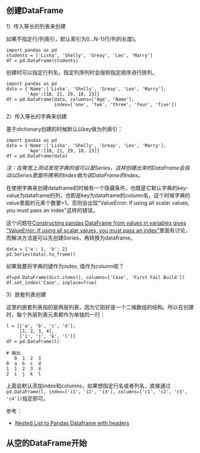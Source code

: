 ## 创建DataFrame

1）传入等长的列表来创建

如果不指定行/列索引，默认索引为0...N-1(行/列的长度)。

```
import pandas as pd
students = ['Lisha', 'Shelly', 'Greay', 'Leo', 'Marry']
df = pd.DataFrame(students)
```

创建时可以指定行列名，指定列序列时会按照指定顺序进行排列。

```
import pandas as pd
data = {'Name':['Lisha', 'Shelly', 'Greay', 'Leo', 'Marry'],
        'Age':[18, 21, 29, 18, 23]}
df = pd.DataFrame(data, columns=['Age', 'Name'],
                  index=['one', 'two', 'three', 'four', 'five'])
```

2）传入等长的字典来创建

基于dictionary创建的时候默认以key做为列索引：

```
import pandas as pd
data = {'Name':['Lisha', 'Shelly', 'Greay', 'Leo', 'Marry'],
        'Age':[18, 21, 29, 18, 23]}
df = pd.DataFrame(data)
```

*注：在聚宽上测试发现字典的值可以是Series，这样创建出来的DataFrame会自动以Series里面所携带的index做为该DataFrame的index。*

在使用字典来创建dataframe的时候有一个隐藏条件，也既是它默认字典的key-value为dataframe的列，也即是key为dataframe的column名，这个时候字典的value里面的元素个数要>1。否则会出现"ValueError: If using all scalar values, you must pass an index"这样的错误。

这个问题在[Constructing pandas DataFrame from values in variables gives “ValueError: If using all scalar values, you must pass an index”](https://stackoverflow.com/questions/17839973/constructing-pandas-dataframe-from-values-in-variables-gives-valueerror-if-usi)里面有讨论，而解决方法是可以先创建Series，再转换为dataframe。

```
data = {'a': 1, 'b': 2}
pd.Series(data).to_frame()
```

如果我要将字典的键作为index, 值作为column呢？

```
df=pd.DataFrame(dict.items(), columns=['Case', 'First Fail Build'])
df.set_index('Case', inplace=True)
```

3）嵌套列表创建

这里的嵌套列表指的是两层列表，因为它刚好是一个二维数组的结构。所以在创建时，每个外层列表元素都作为单独的一行：

```
l = [['a', 'b', 'c', 'd'],
     [1, 2, 3, 4],
     ['i', 'j', 'k', 'l']]
df = pd.DataFrame(l)

# 输出
   0  1  2  3
0  a  b  c  d
1  1  2  3  4
2  i  j  k  l
```

上面会默认添加index和columns，如果想指定行名或者列名，直接通过`pd.DataFrame(l, index=['i1', 'i2', 'i3'], columns=['c1', 'c2', 'c3', 'c4'])`指定即可。

参考：

- [Nested List to Pandas Dataframe with headers](https://stackoverflow.com/questions/32857544/nested-list-to-pandas-dataframe-with-headers)


## 从空的DataFrame开始


